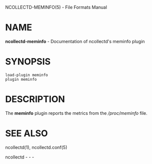 NCOLLECTD-MEMINFO(5) - File Formats Manual

# NAME

**ncollectd-meminfo** - Documentation of ncollectd's meminfo plugin

# SYNOPSIS

	load-plugin meminfo
	plugin meminfo

# DESCRIPTION

The **meminfo** plugin reports the metrics from the */proc/meminfo* file.

# SEE ALSO

ncollectd(1),
ncollectd.conf(5)

ncollectd - - -
